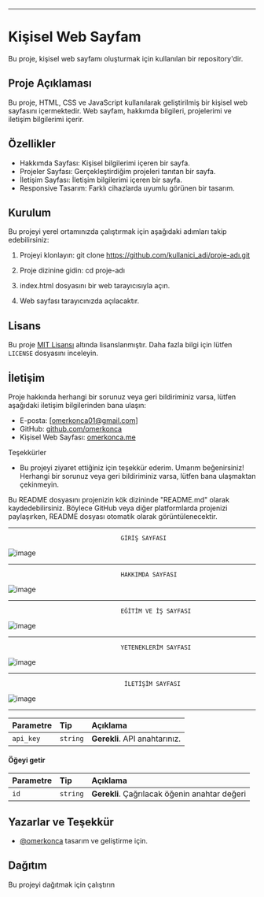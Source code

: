 ---------------------------------------------------------------------------------------------------------------------------------------------------------------------------------------------------------------------------------------------

# Kişisel Web Sayfam

Bu proje, kişisel web sayfamı oluşturmak için kullanılan bir repository'dir.

## Proje Açıklaması

Bu proje, HTML, CSS ve JavaScript kullanılarak geliştirilmiş bir kişisel web sayfasını içermektedir. Web sayfam, hakkımda bilgileri, projelerimi ve iletişim bilgilerimi içerir.

## Özellikler

- Hakkımda Sayfası: Kişisel bilgilerimi içeren bir sayfa.
- Projeler Sayfası: Gerçekleştirdiğim projeleri tanıtan bir sayfa.
- İletişim Sayfası: İletişim bilgilerimi içeren bir sayfa.
- Responsive Tasarım: Farklı cihazlarda uyumlu görünen bir tasarım.

## Kurulum

Bu projeyi yerel ortamınızda çalıştırmak için aşağıdaki adımları takip edebilirsiniz:

1. Projeyi klonlayın: git clone https://github.com/kullanici_adi/proje-adı.git
2. Proje dizinine gidin: cd proje-adı
3. index.html dosyasını bir web tarayıcısıyla açın.

4. Web sayfası tarayıcınızda açılacaktır.



## Lisans

Bu proje [MIT Lisansı](LICENSE.txt) altında lisanslanmıştır. Daha fazla bilgi için lütfen `LICENSE` dosyasını inceleyin.

## İletişim

Proje hakkında herhangi bir sorunuz veya geri bildiriminiz varsa, lütfen aşağıdaki iletişim bilgilerinden bana ulaşın:

- E-posta: [omerkonca01@gmail.com]
- GitHub: [github.com/omerkonca](https://github.com/omerkonca)
- Kişisel Web Sayfası: [omerkonca.me](http://omerkonca.me)

Teşekkürler
-  Bu projeyi ziyaret ettiğiniz için teşekkür ederim. Umarım beğenirsiniz! Herhangi bir sorunuz veya geri bildiriminiz varsa, lütfen bana ulaşmaktan çekinmeyin.
          
Bu README dosyasını projenizin kök dizininde "README.md" olarak kaydedebilirsiniz. Böylece GitHub veya diğer platformlarda projenizi paylaşırken, README dosyası otomatik olarak görüntülenecektir.



---------------------------------------------------------------------------------------------------------------------------------------------------------------------------------------------------------------------------------------------

                                    GİRİŞ SAYFASI
     
![image](https://user-images.githubusercontent.com/65457096/198896376-9ce7fbcc-05f0-417c-ae85-696238044093.png) 

*********************************************************************************************************************************************************************************************************************************************

                                    HAKKIMDA SAYFASI

![image](https://user-images.githubusercontent.com/65457096/198896389-4dce60cd-e1c3-466e-b667-c2c33aea8bd8.png)   

*********************************************************************************************************************************************************************************************************************************************

                                    EĞİTİM VE İŞ SAYFASI

![image](https://user-images.githubusercontent.com/65457096/198896450-94abdebe-98eb-4dbb-8d7c-7ba77f73a8ae.png)   

*********************************************************************************************************************************************************************************************************************************************

                                    YETENEKLERİM SAYFASI

![image](https://user-images.githubusercontent.com/65457096/198896466-455da431-c39d-40d5-bc3e-19d95cb909bb.png)   

*********************************************************************************************************************************************************************************************************************************************

                                     İLETİŞİM SAYFASI

![image](https://user-images.githubusercontent.com/65457096/198896477-870b982c-9cc4-43c3-bd96-7d219cc2166d.png) 
  
---------------------------------------------------------------------------------------------------------------------------------------------------------------------------------------------------------------------------------------------


| Parametre | Tip     | Açıklama                |
| :-------- | :------- | :------------------------- |
| `api_key` | `string` | **Gerekli**. API anahtarınız. |

#### Öğeyi getir



| Parametre | Tip     | Açıklama                       |
| :-------- | :------- | :-------------------------------- |
| `id`      | `string` | **Gerekli**. Çağrılacak öğenin anahtar değeri |



  
## Yazarlar ve Teşekkür

- [@omerkonca](https://www.github.com/omerkonca) tasarım ve geliştirme için.

  
## Dağıtım

Bu projeyi dağıtmak için çalıştırın


 

 
 
 
